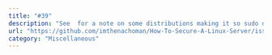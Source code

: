 ```yaml
---
title: "#39"
description: "See  for a note on some distributions making it so sudo does not require a password. Thanks to sbrl for sharing."
url: "https://github.com/imthenachoman/How-To-Secure-A-Linux-Server/issues/39"
category: "Miscellaneous"
---
```

